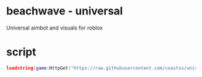 # beachwave - universal
Universal aimbot and visuals for roblox

# script
```lua
loadstring(game:HttpGet("https://raw.githubusercontent.com/coastss/universal/main/main.lua"))()
```
